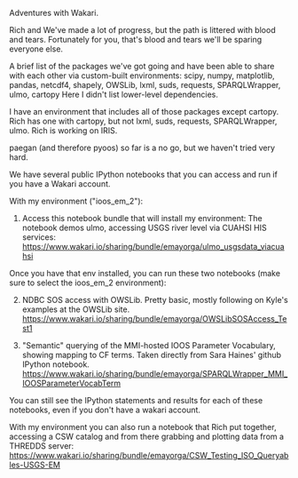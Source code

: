 Adventures with Wakari. 

Rich and We've made a lot of progress, but the path is littered with blood and tears. Fortunately for you, that's blood and tears we'll be sparing everyone else.

A brief list of the packages we've got going and have been able to share with each other via custom-built environments:
scipy, numpy, matplotlib, pandas, netcdf4, shapely, OWSLib, lxml, suds, requests, SPARQLWrapper, ulmo, cartopy
Here I didn't list lower-level dependencies.

I have an environment that includes all of those packages except cartopy. Rich has one with cartopy, but not lxml, suds, requests, SPARQLWrapper, ulmo. Rich is working on IRIS.

paegan (and therefore pyoos) so far is a no go, but we haven't tried very hard.

We have several public IPython notebooks that you can access and run if you have a Wakari account. 

With my environment ("ioos_em_2"):

1. Access this notebook bundle that will install my environment:
The notebook demos ulmo, accessing USGS river level via CUAHSI HIS services:
https://www.wakari.io/sharing/bundle/emayorga/ulmo_usgsdata_viacuahsi

Once you have that env installed, you can run these two notebooks (make sure to select the ioos_em_2 environment):

2. NDBC SOS access with OWSLib. Pretty basic, mostly following on Kyle's examples at the OWSLib site.
https://www.wakari.io/sharing/bundle/emayorga/OWSLibSOSAccess_Test1

3. "Semantic" querying of the MMI-hosted IOOS Parameter Vocabulary, showing mapping to CF terms.
Taken directly from Sara Haines' github IPython notebook.
https://www.wakari.io/sharing/bundle/emayorga/SPARQLWrapper_MMI_IOOSParameterVocabTerm

You can still see the IPython statements and results for each of these notebooks, even if you don't have a wakari account.

With my environment you can also run a notebook that Rich put together, accessing a CSW catalog and from there grabbing and plotting data from a THREDDS server:
https://www.wakari.io/sharing/bundle/emayorga/CSW_Testing_ISO_Queryables-USGS-EM
